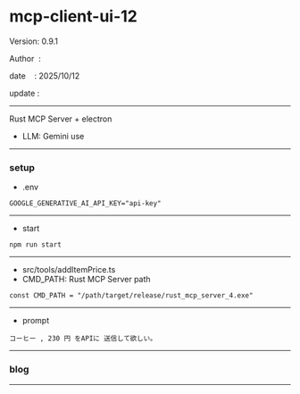 ﻿# mcp-client-ui-12

 Version: 0.9.1

 Author  : 

 date    : 2025/10/12
 
 update  :

***

Rust MCP Server + electron

* LLM: Gemini use

***
### setup

* .env

```
GOOGLE_GENERATIVE_AI_API_KEY="api-key"
```
***
* start

```
npm run start
```
***

* src/tools/addItemPrice.ts
* CMD_PATH: Rust MCP Server path

```
const CMD_PATH = "/path/target/release/rust_mcp_server_4.exe"
```

***
* prompt

```
コーヒー , 230 円 をAPIに 送信して欲しい。
```
***
### blog 

***

